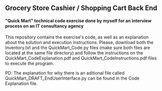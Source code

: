 ## Grocery Store Cashier / Shopping Cart Back End

#### "Quick Mart" technical code exercise done by myself for an interview process on an IT consultancy agency  

This repository contains the exercise's code, as well as an explanation about the solution and execution instructions. Please, download both the Inventory.txt and the QuickMart_Code.py files (make sure both files are located at the same file directory) and follow the instructions on the QuickMart_CodeExplanation.pdf and QuickMart_CodeInstructions.pdf files to execute the program.

PD: The explanation for why there is an aditional file called QuickMart_DRAFT_EndUserInterface.py can be found in the Code Explanation file.
